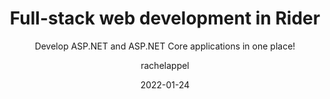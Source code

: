 ---
date: 2022-01-24
title: Full-stack web development in Rider
technologies: [.net]
products: [rider]
topics: [web]
author: rachelappel
subtitle: Develop ASP.NET and ASP.NET Core applications in one place!
thumbnail: ./thumbnail.png
cardThumbnail: ./card.png
shortVideo:
    poster: ./poster.png
    url: https://youtu.be/dgUyhd-4EeM
leadin: |
    ### How Rider makes web development more productive

    Rider supports various web frameworks, such as Angular, React, and React + Redux. You can use these yogether with ASP.NET/ASP.NET Core, or use VueJS and other JavaScript front-end frameworks without any hassle.

    In this video, we'll have a look at the various options Rider gives you when it comes to web and cloud development.

    * [0:00](https://www.youtube.com/watch?v=dgUyhd-4EeM&t=0s) Introduction
    * [0:26](https://www.youtube.com/watch?v=dgUyhd-4EeM&t=26s) Cross-language navigation and refactoring
    * [1:00](https://www.youtube.com/watch?v=dgUyhd-4EeM&t=60s) Smart JavaScript assistance
    * [1:38](https://www.youtube.com/watch?v=dgUyhd-4EeM&t=98s) Blazor support
    * [2:06](https://www.youtube.com/watch?v=dgUyhd-4EeM&t=126s) Debugging
    * [2:34](https://www.youtube.com/watch?v=dgUyhd-4EeM&t=154s) Endpoints
    * [3:16](https://www.youtube.com/watch?v=dgUyhd-4EeM&t=196s) Docker and containers
    * [4:05](https://www.youtube.com/watch?v=dgUyhd-4EeM&t=245s) Databases & SQL support
    * [4:40](https://www.youtube.com/watch?v=dgUyhd-4EeM&t=280s) Could technologies (Azure / AWS support)
    * [5:17](https://www.youtube.com/watch?v=dgUyhd-4EeM&t=317s) NuGet package manager

    ### See Also
    - [Rider for web development](https://www.jetbrains.com/lp/rider-web/)
    - [Web Fundamentals in Rider](https://www.jetbrains.com/dotnet/guide/tutorials/web-fundamentals/)
---